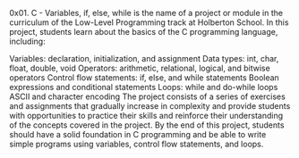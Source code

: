 0x01. C - Variables, if, else, while is the name of a project or module in the curriculum of the Low-Level Programming track at Holberton School. In this project, students learn about the basics of the C programming language, including:

Variables: declaration, initialization, and assignment
Data types: int, char, float, double, void
Operators: arithmetic, relational, logical, and bitwise operators
Control flow statements: if, else, and while statements
Boolean expressions and conditional statements
Loops: while and do-while loops
ASCII and character encoding
The project consists of a series of exercises and assignments that gradually increase in complexity and provide students with opportunities to practice their skills and reinforce their understanding of the concepts covered in the project. By the end of this project, students should have a solid foundation in C programming and be able to write simple programs using variables, control flow statements, and loops.

